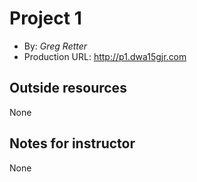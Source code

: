 # Project 1
+ By: *Greg Retter*
+ Production URL: <http://p1.dwa15gjr.com>

## Outside resources
None

## Notes for instructor
None